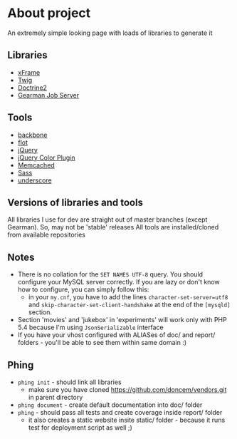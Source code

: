 About project
=============

An extremely simple looking page with loads of libraries to generate it

Libraries
---------

* [xFrame](https://github.com/linusnorton/xFrame)
* [Twig](http://twig.sensiolabs.org)
* [Doctrine2](http://www.doctrine-project.org/)
* [Gearman Job Server](http://gearman.org/gearman)

Tools
-----

* [backbone](https://github.com/documentcloud/backbone)
* [flot](https://github.com/flot/flot)
* [jQuery](http://jquery.com/)
* [jQuery Color Plugin](https://github.com/jquery/jquery-color)
* [Memcached](http://www.memcached.org/)
* [Sass](http://sass-lang.com/)
* [underscore](https://github.com/documentcloud/underscore)

Versions of libraries and tools
-------------------------------

All libraries I use for dev are straight out of master branches (except Gearman). So, may not be 'stable' releases
All tools are installed/cloned from available repositories

Notes
-----------

* There is no collation for the `SET NAMES UTF-8` query. You should configure your MySQL server correctly. If you are lazy or don't know how to configure, you can simply follow this:
    * in your `my.cnf`, you have to add the lines `character-set-server=utf8` and `skip-character-set-client-handshake` at the end of the `[mysqld]` section.
* Section 'movies' and 'jukebox' in 'experiments' will work only with PHP 5.4 because I'm using `JsonSerializable` interface
* If you have your vhost configured with ALIASes of doc/ and report/ folders - you'll be able to see them within same domain :)

Phing
-----------

* `phing init` - should link all libraries
    * make sure you have cloned https://github.com/doncem/vendors.git in parent directory
* `phing document` - create default documentation into doc/ folder
* `phing` - should pass all tests and create coverage inside report/ folder
    * it also creates a static website insite static/ folder - because it runs test for deployment script as well ;)
